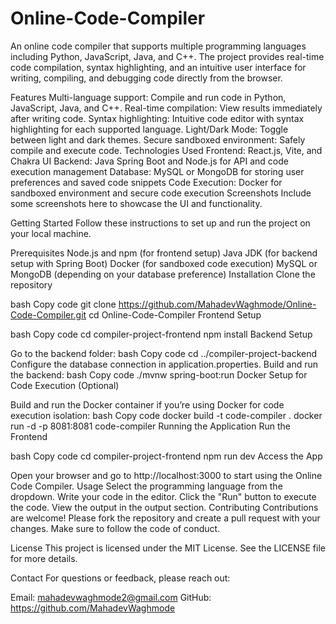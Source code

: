 # Online-Code-Compiler
An online code compiler that supports multiple programming languages including Python, JavaScript, Java, and C++. The project provides real-time code compilation, syntax highlighting, and an intuitive user interface for writing, compiling, and debugging code directly from the browser.

Features
Multi-language support: Compile and run code in Python, JavaScript, Java, and C++.
Real-time compilation: View results immediately after writing code.
Syntax highlighting: Intuitive code editor with syntax highlighting for each supported language.
Light/Dark Mode: Toggle between light and dark themes.
Secure sandboxed environment: Safely compile and execute code.
Technologies Used
Frontend: React.js, Vite, and Chakra UI
Backend: Java Spring Boot and Node.js for API and code execution management
Database: MySQL or MongoDB for storing user preferences and saved code snippets
Code Execution: Docker for sandboxed environment and secure code execution
Screenshots
Include some screenshots here to showcase the UI and functionality.

Getting Started
Follow these instructions to set up and run the project on your local machine.

Prerequisites
Node.js and npm (for frontend setup)
Java JDK (for backend setup with Spring Boot)
Docker (for sandboxed code execution)
MySQL or MongoDB (depending on your database preference)
Installation
Clone the repository

bash
Copy code
git clone https://github.com/MahadevWaghmode/Online-Code-Compiler.git
cd Online-Code-Compiler
Frontend Setup

bash
Copy code
cd compiler-project-frontend
npm install
Backend Setup

Go to the backend folder:
bash
Copy code
cd ../compiler-project-backend
Configure the database connection in application.properties.
Build and run the backend:
bash
Copy code
./mvnw spring-boot:run
Docker Setup for Code Execution (Optional)

Build and run the Docker container if you’re using Docker for code execution isolation:
bash
Copy code
docker build -t code-compiler .
docker run -d -p 8081:8081 code-compiler
Running the Application
Run the Frontend

bash
Copy code
cd compiler-project-frontend
npm run dev
Access the App

Open your browser and go to http://localhost:3000 to start using the Online Code Compiler.
Usage
Select the programming language from the dropdown.
Write your code in the editor.
Click the "Run" button to execute the code.
View the output in the output section.
Contributing
Contributions are welcome! Please fork the repository and create a pull request with your changes. Make sure to follow the code of conduct.

License
This project is licensed under the MIT License. See the LICENSE file for more details.

Contact
For questions or feedback, please reach out:

Email: mahadevwaghmode2@gmail.com
GitHub: https://github.com/MahadevWaghmode
